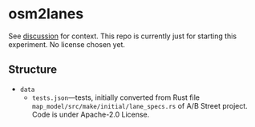 # osm2lanes #

See [discussion](https://github.com/a-b-street/abstreet/discussions/789) for
context.  This repo is currently just for starting this experiment.  No license
chosen yet.

## Structure ##

  * `data`
    * `tests.json`—tests, initially converted from Rust file
      `map_model/src/make/initial/lane_specs.rs` of A/B Street project.  Code is
      under Apache-2.0 License.

